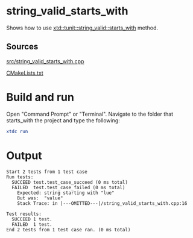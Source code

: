 # string_valid_starts_with

Shows how to use [xtd::tunit::string_valid::starts_with](https://gammasoft71.github.io/xtd/reference_guides/latest/classxtd_1_1tunit_1_1string__valid.html#a4095a956cb2d28231f29258166351a4f) method.

## Sources

[src/string_valid_starts_with.cpp](src/string_valid_starts_with.cpp)

[CMakeLists.txt](CMakeLists.txt)

# Build and run

Open "Command Prompt" or "Terminal". Navigate to the folder that starts_with the project and type the following:

```cmake
xtdc run
```

# Output

```
Start 2 tests from 1 test case
Run tests:
  SUCCEED test.test_case_succeed (0 ms total)
  FAILED  test.test_case_failed (0 ms total)
    Expected: string starting with "lue"
    But was:  "value"
    Stack Trace: in |---OMITTED---|/string_valid_starts_with.cpp:16

Test results:
  SUCCEED 1 test.
  FAILED  1 test.
End 2 tests from 1 test case ran. (0 ms total)
```
